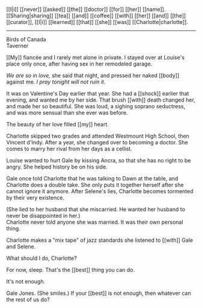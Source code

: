 [[I|i]] [[never]] [[asked]] [[the]] [[doctor]] [[for]] [[her]] [[name]]. [[Sharing|sharing]] [[tea]] [[and]] [[coffee]] [[with]] [[her]] [[and]] [[the]] [[curator]], [[I|i]] [[learned]] [[that]] [[she]] [[was]] [[Charlotte|charlotte]].

* * *
Birds of Canada  
Taverner  
  
[[My]] fiancée and I rarely met alone in private. I stayed over at Louise's place only once, after having sex in her remodeled garage.  
  
_We are so in love,_ she said that night, and pressed her naked [[body]] against me. _I pray tonight will not ruin it._  
  
It was on Valentine's Day earlier that year. She had a [[shock]] earlier that evening, and wanted me by her side. That brush [[with]] death changed her, and made her so beautiful. She was loud, a sighing soprano seductress, and was more sensual than she ever was before.  
  
The beauty of her love filled [[my]] heart.  
  
  
Charlotte skipped two grades and attended Westmount High School, then Vincent d'Indy. After a year, she changed over to becoming a doctor. She comes to marry her rival from her days as a cellist.  
  
Louise wanted to hurt Gale by kissing Ancra, so that she has no right to be angry. She helped history be on his side.  
  
Gale once told Charlotte that he was talking to Dawn at the table, and Charlotte does a double take. She only puts it together herself after she cannot ignore it anymore. After Selene's lies, Charlotte becomes tormented by their very existence.  
  
(She lied to her husband that she miscarried. He wanted her husband to never be disappointed in her.)  
Charlotte never told anyone she was married. It was their own personal thing.  
  
Charlotte makes a "mix tape" of jazz standards she listened to [[with]] Gale and Selene.  
  
What should I do, Charlotte?  
  
For now, sleep. That's the [[best]] thing you can do.  
  
It's not enough.  
  
Gale Jones. (She smiles.) If your [[best]] is not enough, then whatever can the rest of us do?